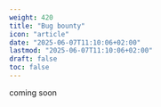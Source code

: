 ```yaml
---
weight: 420
title: "Bug bounty"
icon: "article"
date: "2025-06-07T11:10:06+02:00"
lastmod: "2025-06-07T11:10:06+02:00"
draft: false
toc: false
---
```


coming soon
